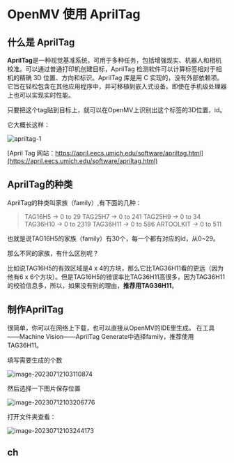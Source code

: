 # OpenMV 使用 AprilTag

##  什么是 AprilTag

**AprilTag**是一种视觉基准系统，可用于多种任务，包括增强现实、机器人和相机校准。可以通过普通打印机创建目标，AprilTag 检测软件可以计算标签相对于相机的精确 3D 位置、方向和标识。AprilTag 库是用 C 实现的，没有外部依赖项。它旨在轻松包含在其他应用程序中，并可移植到嵌入式设备。即使在手机级处理器上也可以实现实时性能。 

只要把这个tag贴到目标上，就可以在OpenMV上识别出这个标签的3D位置，id。

它大概长这样：

![apriltag-1](./openmv-apriltag.assets/image-20230712102636833-1689128798021-1.png)

[April Tag 网站：https://april.eecs.umich.edu/software/apriltag.html](https://april.eecs.umich.edu/software/apriltag.html)

## AprilTag的种类

AprilTag的种类叫家族（family）,有下面的几种：

> TAG16H5 → 0 to 29
> TAG25H7 → 0 to 241
> TAG25H9 → 0 to 34
> TAG36H10 → 0 to 2319
> TAG36H11 → 0 to 586
> ARTOOLKIT → 0 to 511

也就是说TAG16H5的家族（family）有30个，每一个都有对应的id，从0~29。

那么不同的家族，有什么区别呢？

比如说TAG16H5的有效区域是4 x 4的方块，那么它比TAG36H11看的更远（因为他有6 x 6个方块）。但是TAG16H5的错误率比TAG36H11高很多，因为TAG36H11的校验信息多，所以，如果没有别的理由，**推荐用TAG36H11**。



##  制作AprilTag

很简单，你可以在网络上下载，也可以直接从OpenMV的IDE里生成。 在工具——Machine Vision——AprilTag Generate中选择family，推荐使用TAG36H11。

填写需要生成的个数

![image-20230712103110874](./openmv-apriltag.assets/image-20230712103110874.png)

然后选择一下图片保存位置

![image-20230712103206776](./openmv-apriltag.assets/image-20230712103206776.png)

打开文件夹查看：

![image-20230712103244173](./openmv-apriltag.assets/image-20230712103244173.png)

## ch
